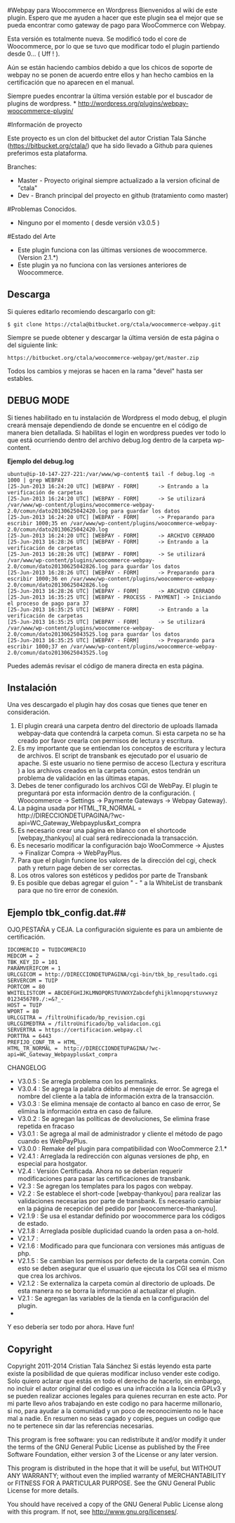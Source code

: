 #Webpay para Woocommerce en Wordpress
Bienvenidos al wiki de este plugin. Espero que me ayuden a hacer que este plugin sea el mejor que se pueda encontrar como gateway de pago para WooCommerce con Webpay. 

Esta versión es totalmente nueva. Se modificó todo el core de Woocommerce, por lo que se tuvo que modificar todo el plugin partiendo desde 0... ( Uff ! ). 

Aún se están haciendo cambios debido a que los chicos de soporte de webpay no se ponen de acuerdo entre ellos y han hecho cambios en la certificación que no aparecen en el manual.

Siempre puedes encontrar la última versión estable por el buscador de plugins de wordpress. * http://wordpress.org/plugins/webpay-woocommerce-plugin/

#Información de proyecto

Este proyecto es un clon del bitbucket del autor Cristian Tala Sánche (https://bitbucket.org/ctala/) que ha sido llevado a Github para quienes preferimos esta plataforma.

Branches:

 - Master - Proyecto original siempre actualizado a la version oficinal de "ctala"
 - Dev - Branch principal del proyecto en github (tratamiento como master)

#Problemas Conocidos.
 - Ninguno por el momento ( desde versión v3.0.5 )

#Estado del Arte

 - Este plugin funciona con las últimas versiones de woocommerce. (Version 2.1.*)
 - Este plugin ya no funciona con las versiones anteriores de Woocommerce.
## Descarga ##


Si quieres editarlo recomiendo descargarlo con git:

    $ git clone https://ctala@bitbucket.org/ctala/woocommerce-webpay.git

Siempre se puede obtener y descargar la última versión de esta página o del siguiente link:

    https://bitbucket.org/ctala/woocommerce-webpay/get/master.zip

Todos los cambios y mejoras se hacen en la rama "devel" hasta ser estables.

## DEBUG MODE ##

Si tienes habilitado en tu instalación de Wordpress el modo debug, el plugin creará mensaje dependiendo de donde se encuentre en el código de manera bien detallada. Si habilitas el login en wordpress puedes ver todo lo que está ocurriendo dentro del archivo debug.log dentro de la carpeta wp-content.

**Ejemplo del debug.log**

    ubuntu@ip-10-147-227-221:/var/www/wp-content$ tail -f debug.log -n 1000 | grep WEBPAY
    [25-Jun-2013 16:24:20 UTC] [WEBPAY - FORM]      -> Entrando a la verificación de carpetas
    [25-Jun-2013 16:24:20 UTC] [WEBPAY - FORM]      -> Se utilizará /var/www/wp-content/plugins/woocommerce-webpay-2.0/comun/dato20130625042420.log para guardar los datos
    [25-Jun-2013 16:24:20 UTC] [WEBPAY - FORM]      -> Preparando para escribir 1000;35 en /var/www/wp-content/plugins/woocommerce-webpay-2.0/comun/dato20130625042420.log
    [25-Jun-2013 16:24:20 UTC] [WEBPAY - FORM]      -> ARCHIVO CERRADO
    [25-Jun-2013 16:28:26 UTC] [WEBPAY - FORM]      -> Entrando a la verificación de carpetas
    [25-Jun-2013 16:28:26 UTC] [WEBPAY - FORM]      -> Se utilizará /var/www/wp-content/plugins/woocommerce-webpay-2.0/comun/dato20130625042826.log para guardar los datos
    [25-Jun-2013 16:28:26 UTC] [WEBPAY - FORM]      -> Preparando para escribir 1000;36 en /var/www/wp-content/plugins/woocommerce-webpay-2.0/comun/dato20130625042826.log
    [25-Jun-2013 16:28:26 UTC] [WEBPAY - FORM]      -> ARCHIVO CERRADO
    [25-Jun-2013 16:35:25 UTC] [WEBPAY - PROCESS - PAYMENT] -> Iniciando el proceso de pago para 37
    [25-Jun-2013 16:35:25 UTC] [WEBPAY - FORM]      -> Entrando a la verificación de carpetas
    [25-Jun-2013 16:35:25 UTC] [WEBPAY - FORM]      -> Se utilizará /var/www/wp-content/plugins/woocommerce-webpay-2.0/comun/dato20130625043525.log para guardar los datos
    [25-Jun-2013 16:35:25 UTC] [WEBPAY - FORM]      -> Preparando para escribir 1000;37 en /var/www/wp-content/plugins/woocommerce-webpay-2.0/comun/dato20130625043525.log

Puedes además revisar el código de manera directa en esta página.

## Instalación ##

Una ves descargado el plugin hay dos cosas que tienes que tener en consideración.

 1. El plugin creará una carpeta dentro del directorio de uploads llamada webpay-data que contendrá la carpeta comun. Si esta carpeta no se ha creado por favor crearla con permisos de lectura y escritura.
 2. Es my importante que se entiendan los conceptos de escritura y lectura de archivos. El script de transbank es ejecutado por el usuario de apache. Si este usuario no tiene permiso de acceso (Lectura y escritura ) a los archivos creados en la carpeta común, estos tendrán un problema de validación en las últimas etapas.
 3. Debes de tener configurado los archivos CGI de WebPay. El plugin te preguntará por esta información dentro de la configuración. ( Woocommerce -> Settings -> Paymente Gateways -> Webpay Gateway).
 4. La página usada por HTML_TR_NORMAL = http://DIRECCIONDETUPAGINA/?wc-api=WC_Gateway_Webpayplus&xt_compra
 5. Es necesario crear una página en blanco con el shortcode [webpay_thankyou] al cual será redireccionada la transacción.
 6. Es necesario modificar la configuración bajo WooCommerce -> Ajustes -> Finalizar Compra -> WebPayPlus.
 7. Para que el plugin funcione los valores de la dirección del cgi, check path y return page deben de ser correctas.
 8. Los otros valores son estéticos y pedidos por parte de Transbank
 9. Es posible que debas agregar el guion " - " a la WhiteList de transbank para que no tire error de conexión.


## Ejemplo tbk_config.dat.##

OJO,PESTAÑA y CEJA. La configuración siguiente es para un ambiente de certificación.

    IDCOMERCIO = TUIDCOMERCIO
    MEDCOM = 2
    TBK_KEY_ID = 101
    PARAMVERIFCOM = 1
    URLCGICOM = http://DIRECCIONDETUPAGINA/cgi-bin/tbk_bp_resultado.cgi
    SERVERCOM = TUIP
    PORTCOM = 80
    WHITELISTCOM = ABCDEFGHIJKLMNOPQRSTUVWXYZabcdefghijklmnopqrstuvwxyz 0123456789./:=&?_-
    HOST = TUIP
    WPORT = 80
    URLCGITRA = /filtroUnificado/bp_revision.cgi
    URLCGIMEDTRA = /filtroUnificado/bp_validacion.cgi
    SERVERTRA = https://certificacion.webpay.cl
    PORTTRA = 6443
    PREFIJO_CONF_TR = HTML_
    HTML_TR_NORMAL =  http://DIRECCIONDETUPAGINA/?wc-api=WC_Gateway_Webpayplus&xt_compra

CHANGELOG

 - V3.0.5 : Se arregla problema con los permalinks.
 - V3.0.4 : Se agrega la palabra débito al mensaje de error. Se agrega el nombre del cliente a la tabla de información extra de la transacción.
 - V3.0.3 : Se elimina mensaje de contacto al banco en caso de error, Se elimina la información extra en caso de failure.
 - V3.0.2 : Se agregan las políticas de devoluciones, Se elimina frase repetida en fracaso
 - V3.0.1 : Se agrega al mail de administrador y cliente el método de pago cuando es WebPayPlus.
 - V3.0.0 : Remake del plugin para compatibilidad con WooCommerce 2.1.*
 - V2.4.1 : Arreglada la redirección con algunas versiones de php, en especial para hostgator.
 - V2.4 : Versión Certificada. Ahora no se deberían requerir modificaciones para pasar las certificaciones de transbank.
 - V2.3 : Se agregan los templates para los pagos con webpay.
 - V2.2 : Se establece el short-code [webpay-thankyou] para realizar las validaciones necesarias por parte de transbank. Es necesario cambiar en la página de recepción del pedido por [woocommerce-thankyou].
 - V2.1.9 : Se usa el estandar definido por woocommerce para los códigos de estado.
 - V2.1.8 : Arreglada posible duplicidad cuando la orden pasa a on-hold.
 - V2.1.7 :
 - V2.1.6 : Modificado para que funcionara con versiones más antiguas de php.
 - V2.1.5 : Se cambian los permisos por defecto de la carpeta común. Con esto se deben asegurar que el usuario que ejecuta los CGI sea el mismo que crea los archivos.
 - V2.1.2 : Se externaliza la carpeta común al directorio de uploads. De esta manera no se borra la información al actualizar el plugin.
 - V2.1 : Se agregan las variables de la tienda en la configuración del plugin.
 - 
Y eso debería ser todo por ahora.
Have fun!

Copyright
---------

Copyright 2011-2014 Cristian Tala Sánchez Si estás leyendo esta parte existe la posibilidad de que quieras modificar incluso vender este codigo. Solo quiero aclarar que estás en todo el derecho de hacerlo, sin embargo, no incluir el autor original del codigo es una infracción a la licencia GPLv3 y se pueden realizar acciones legales para quienes recurran en este acto. Por mi parte llevo años trabajando en este codigo no para hacerme millonario, si no, para ayudar a la comunidad y un poco de reconocimiento no le hace mal a nadie. En resumen no seas cagado y copies, pegues un codigo que no te pertenece sin dar las referencias necesarias.

This program is free software: you can redistribute it and/or modify it under the terms of the GNU General Public License as published by the Free Software Foundation, either version 3 of the License or any later version.

This program is distributed in the hope that it will be useful, but WITHOUT ANY WARRANTY; without even the implied warranty of MERCHANTABILITY or FITNESS FOR A PARTICULAR PURPOSE. See the GNU General Public License for more details.

You should have received a copy of the GNU General Public License along with this program. If not, see http://www.gnu.org/licenses/.

